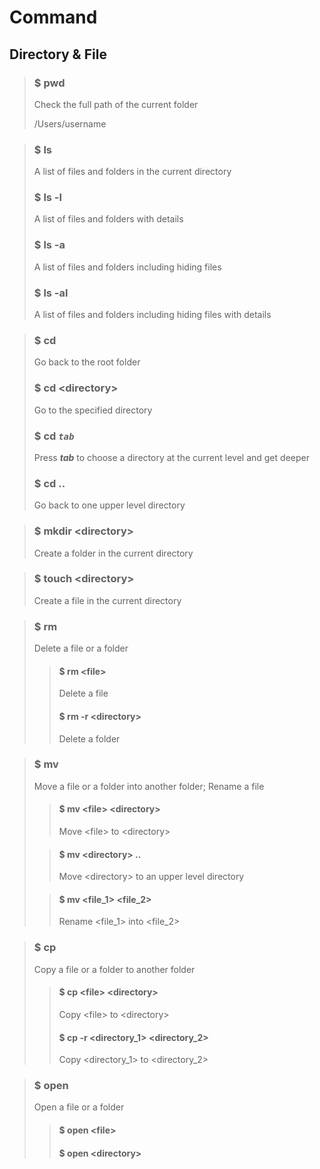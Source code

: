 
# Command

## Directory & File

> ### $ pwd
> 
> Check the full path of the current folder
>
> /Users/username

> ### $ ls
>
> A list of files and folders in the current directory
>
> ### $ ls -l
>
> A list of files and folders with details
>
> ### $ ls -a
>
> A list of files and folders including hiding files
>
> ### $ ls -al
>
> A list of files and folders including hiding files with details

> ### $ cd
>
> Go back to the root folder
>
> ### $ cd \<directory>
>
> Go to the specified directory
>
> ### $ cd *`tab`*
> 
> Press ***tab*** to choose a directory at the current level and get deeper
>
> ### $ cd ..
>
> Go back to one upper level directory

> ### $ mkdir \<directory>
>
> Create a folder in the current directory
> 

> ### $ touch \<directory>
> 
> Create a file in the current directory

> ### $ rm
>
> Delete a file or a folder
>
>> #### $ rm \<file>
>>
>> Delete a file
>>
>> #### $ rm -r \<directory>
>>
>> Delete a folder

> ### $ mv
>
> Move a file or a folder into another folder; Rename a file
> 
>> #### $ mv \<file> \<directory>
>>
>> Move \<file> to \<directory>
> 
>> #### $ mv \<directory> ..
>>
>> Move \<directory> to an upper level directory
> 
>> #### $ mv \<file_1> \<file_2>
>>
>> Rename \<file_1> into \<file_2>

> ### $ cp
> Copy a file or a folder to another folder
>> #### $ cp \<file> \<directory>
>> 
>> Copy \<file> to \<directory>
>>
>> #### $ cp -r \<directory_1> \<directory_2>
>> 
>> Copy \<directory_1> to \<directory_2>

> ### $ open
>
> Open a file or a folder
>
>> #### $ open \<file>
>>
>> #### $ open \<directory>